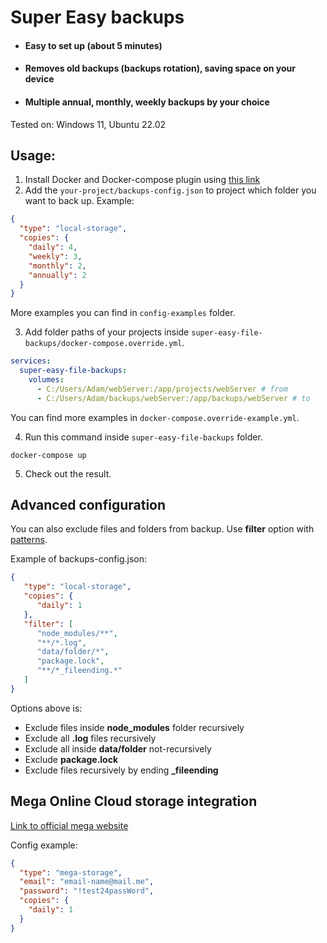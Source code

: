 # Super Easy backups

- #### Easy to set up (about 5 minutes)
- #### Removes old backups (backups rotation), saving space on your device
- #### Multiple annual, monthly, weekly backups by your choice

Tested on: Windows 11, Ubuntu 22.02

## Usage:

1. Install Docker and Docker-compose plugin using [this link](https://docs.docker.com/compose/install/)
2. Add the `your-project/backups-config.json` to project which folder you want to back up. Example:

```json
{
  "type": "local-storage",
  "copies": {
    "daily": 4,
    "weekly": 3,
    "monthly": 2,
    "annually": 2
  }
}
```

More examples you can find in `config-examples` folder.

3. Add folder paths of your projects inside `super-easy-file-backups/docker-compose.override.yml`.

```yml
services:
  super-easy-file-backups:
    volumes:
      - C:/Users/Adam/webServer:/app/projects/webServer # from
      - C:/Users/Adam/backups/webServer:/app/backups/webServer # to
```

You can find more examples in `docker-compose.override-example.yml`.

4. Run this command inside `super-easy-file-backups` folder.
```shell
docker-compose up
```

5. Check out the result.

## Advanced configuration

You can also exclude files and folders from backup. Use **filter** option
with [patterns](https://www.npmjs.com/package/maximatch).

Example of backups-config.json:

```json
{
   "type": "local-storage",
   "copies": {
      "daily": 1
   },
   "filter": [
      "node_modules/**",
      "**/*.log",
      "data/folder/*",
      "package.lock",
      "**/*_fileending.*"
   ]
}
```

Options above is:

- Exclude files inside **node_modules** folder recursively
- Exclude all **.log** files recursively
- Exclude all inside **data/folder** not-recursively
- Exclude **package.lock**
- Exclude files recursively by ending **_fileending**

## Mega Online Cloud storage integration

[Link to official mega website](https://mega.nz/)

Config example:

```json
{
  "type": "mega-storage",
  "email": "email-name@mail.me",
  "password": "!test24passWord",
  "copies": {
    "daily": 1
  }
}
```
